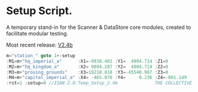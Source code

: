 # Setup Script.

A temporary stand-in for the Scanner & DataStore core modules, created to facilitate modular testing.

Most recent release: [V2.4b](Releases/setup%20V2.4b.yorel)
```c
m="station_" goto 1+:setup
:M1=m+"hq_imperial_a"      :X1=-9938.401 :Y1=  4904.714 :Z1=0
:M2=m+"hq_kingdom_a"       :X2= 9894.287 :Y2=  4904.714 :Z2=0
:M3=m+"proving_grounds"    :X3=19218.818 :Y3=-45540.987 :Z3=0
:M4=m+"capital_imperial_a" :X4= -465.876 :Y4=     0.236 :Z4=-801.149
:rst=1 :setup=0 //ISAN 2.0:Temp_Setup_2.4b              THE COLLECTIVE
```